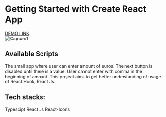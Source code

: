# Getting Started with Create React App

[DEMO LINK](https://github.com/facebook/create-react-app). <br/>
![Capture1](https://user-images.githubusercontent.com/45687913/148896266-cabd4ebb-1ea5-4429-ad95-8ccb829f53f1.PNG)


## Available Scripts

The small app where user can enter amount of euros.
The next button is disabled until there is a value.
User cannot enter with comma in the beginning of amount.
This project aims to get better understanding of usage of React Hook, React Js.

## Tech stacks:

Typescipt
React Js
React-Icons
